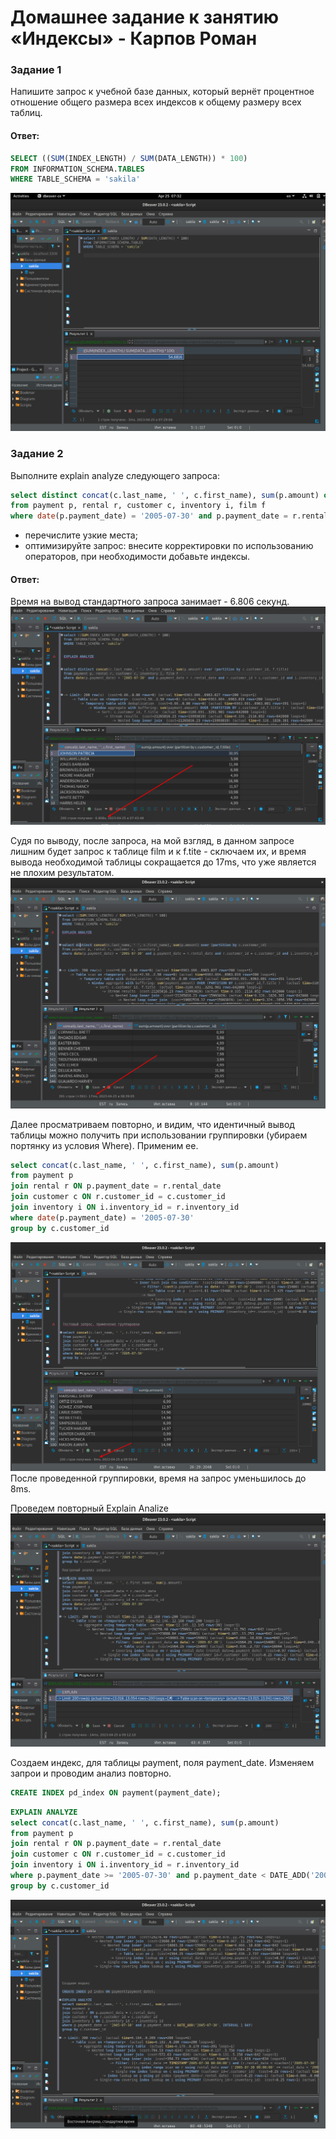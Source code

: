 # Домашнее задание к занятию «Индексы» - Карпов Роман

### Задание 1

Напишите запрос к учебной базе данных, который вернёт процентное отношение общего размера всех индексов к общему размеру всех таблиц.

#### Ответ: 

```sql
SELECT ((SUM(INDEX_LENGTH) / SUM(DATA_LENGTH)) * 100) 
FROM INFORMATION_SCHEMA.TABLES
WHERE TABLE_SCHEMA = 'sakila'
```
![Скрин](https://github.com/Karhq/12.5_hw_indexes/blob/main/Nom1.png)

### Задание 2

Выполните explain analyze следующего запроса:
```sql
select distinct concat(c.last_name, ' ', c.first_name), sum(p.amount) over (partition by c.customer_id, f.title)
from payment p, rental r, customer c, inventory i, film f
where date(p.payment_date) = '2005-07-30' and p.payment_date = r.rental_date and r.customer_id = c.customer_id and i.inventory_id = r.inventory_id
```
- перечислите узкие места;
- оптимизируйте запрос: внесите корректировки по использованию операторов, при необходимости добавьте индексы.


#### Ответ: 

Время на вывод стандартного запроса занимает - 6.806 секунд.  
![Скрин](https://github.com/Karhq/12.5_hw_indexes/blob/main/Nom2.png)  

Судя по выводу, после запроса, на мой взгляд, в данном запросе лишним будет запрос к таблице film и к f.tite - сключаем их, и время вывода необходимой таблицы сокращается до 17ms, что уже является не плохим результатом.   
![Скрин](https://github.com/Karhq/12.5_hw_indexes/blob/main/Nom3.png)  

Далее просматриваем повторно, и видим, что идентичный вывод таблицы можно получить при использовании группировки (убираем портянку из условия Where). Применим ее. 
```sql
select concat(c.last_name, ' ', c.first_name), sum(p.amount)
from payment p
join rental r ON p.payment_date = r.rental_date
join customer c ON r.customer_id = c.customer_id
join inventory i ON i.inventory_id = r.inventory_id
where date(p.payment_date) = '2005-07-30'
group by c.customer_id
```
![Скрин](https://github.com/Karhq/12.5_hw_indexes/blob/main/Nom4.png)  
После проведенной группировки, время на запрос уменьшилось до 8ms.

Проведем повторный Explain Analize
![Скрин](https://github.com/Karhq/12.5_hw_indexes/blob/main/Nom6.png)  

Создаем индекс, для таблицы payment, поля payment_date. Изменяем запрои и проводим анализ повторно. 
```sql
CREATE INDEX pd_index ON payment(payment_date);
```

```sql
EXPLAIN ANALYZE
select concat(c.last_name, ' ', c.first_name), sum(p.amount)
from payment p
join rental r ON p.payment_date = r.rental_date
join customer c ON r.customer_id = c.customer_id
join inventory i ON i.inventory_id = r.inventory_id
where p.payment_date >= '2005-07-30' and p.payment_date < DATE_ADD('2005-07-30', INTERVAL 1 DAY)
group by c.customer_id
```
![Скрин](https://github.com/Karhq/12.5_hw_indexes/blob/main/Nom7.png)  
